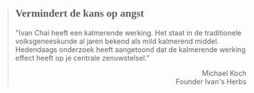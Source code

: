 ><h2 style="font-family:monad">Vermindert de kans op angst</h2 style="font-family:lato">
>
>"Ivan Chai heeft een kalmerende werking. Het staat in de traditionele volksgeneeskunde al jaren bekend als mild kalmerend middel. Hedendaags onderzoek heeft aangetoond dat de kalmerende werking effect heeft op je centrale zenuwstelsel."
>
> <p style="text-align: right">Michael Koch<br>Founder Ivan's Herbs</p>
